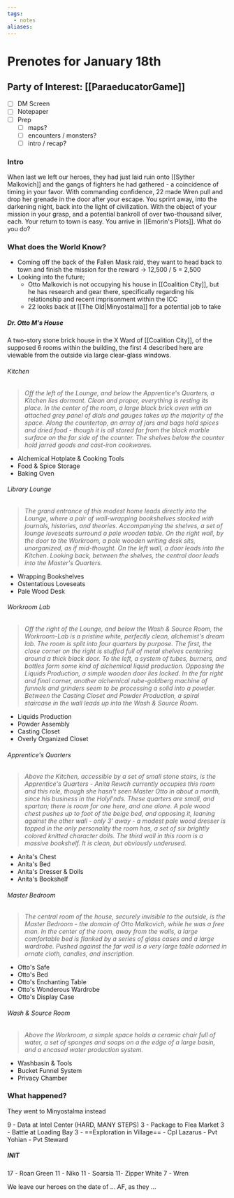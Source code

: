 ```yaml
---
tags:
  - notes
aliases:
---
```


# Prenotes for January 18th
## Party of Interest: [[ParaeducatorGame]]
- [ ] DM Screen
- [ ] Notepaper
- [ ] Prep
	- [ ] maps?
	- [ ] encounters / monsters?
	- [ ] intro / recap?

### Intro
When last we left our heroes, they had just laid ruin onto [[Syther Malkovich]] and the gangs of fighters he had gathered - a coincidence of timing in your favor. With commanding confidence, 22 made Wren pull and drop her grenade in the door after your escape. You sprint away, into the darkening night, back into the light of civilization. With the object of your mission in your grasp, and a potential bankroll of over two-thousand silver, each. Your return to town is easy. You arrive in [[Emorin's Plots]]. What do you do?

### What does the World Know?

- Coming off the back of the Fallen Mask raid, they want to head back to town and finish the mission for the reward -> 12,500 / 5 = 2,500
- Looking into the future;
	- Otto Malkovich is not occupying his house in [[Coalition City]], but he has research and gear there, specifically regarding his relationship and recent imprisonment within the ICC
	- 22 looks back at [[The Old|Minyostalma]] for a potential job to take

##### Dr. Otto M's House
A two-story stone brick house in the X Ward of [[Coalition City]], of the supposed 6 rooms within the building, the first 4 described here are viewable from the outside via large clear-glass windows.

###### Kitchen
> *Off the left of the Lounge, and below the Apprentice's Quarters, a Kitchen lies dormant. Clean and proper, everything is resting its place. In the center of the room, a large black brick oven with an attached grey panel of dials and gauges takes up the majority of the space. Along the countertop, an array of jars and bags hold spices and dried food - though it is all stored far from the black marble surface on the far side of the counter. The shelves below the counter hold jarred goods and cast-iron cookwares.*

- Alchemical Hotplate & Cooking Tools
- Food & Spice Storage
- Baking Oven
###### Library Lounge
> *The grand entrance of this modest home leads directly into the Lounge, where a pair of wall-wrapping bookshelves stocked with journals, histories, and theories. Accompanying the shelves, a set of lounge loveseats surround a pale wooden table. On the right wall, by the door to the Workroom, a pale wooden writing desk sits, unorganized, as if mid-thought. On the left wall, a door leads into the Kitchen. Looking back, between the shelves, the central door leads into the Master's Quarters.*

- Wrapping Bookshelves
- Ostentatious Loveseats
- Pale Wood Desk
###### Workroom Lab
> *Off the right of the Lounge, and below the Wash & Source Room, the Workroom-Lab is a pristine white, perfectly clean, alchemist's dream lab. The room is split into four quarters by purpose. The first, the close corner on the right is stuffed full of metal shelves centering around a thick black door. To the left, a system of tubes, burners, and bottles form some kind of alchemical liquid production. Opposing the Liquids Production, a simple wooden door lies locked. In the far right and final corner, another alchemical rube-goldberg machine of funnels and grinders seem to be processing a solid into a powder. Between the Casting Closet and Powder Production, a spiral staircase in the wall leads up into the Wash & Source Room.*

- Liquids Production
- Powder Assembly
- Casting Closet
- Overly Organized Closet
###### Apprentice's Quarters
> *Above the Kitchen, accessible by a set of small stone stairs, is the Apprentice's Quarters - Anita Rewch currently occupies this room and this role, though she hasn't seen Master Otto in about a month, since his business in the Holyl'nds. These quarters are small, and spartan; there is room for one here, and one alone. A pale wood chest pushes up to foot of the beige bed, and opposing it, leaning against the other wall - only 3' away - a modest pale wood dresser is topped in the only personality the room has, a set of six brightly colored knitted character dolls. The third wall in this room is a massive bookshelf. It is clean, but obviously underused.*

- Anita's Chest
- Anita's Bed
- Anita's Dresser & Dolls
- Anita's Bookshelf
###### Master Bedroom
> *The central room of the house, securely invisible to the outside, is the Master Bedroom - the domain of Otto Malkovich, while he was a free man. In the center of the room, away from the walls, a large comfortable bed is flanked by a series of glass cases and a large wardrobe. Pushed against the far wall is a very large table adorned in ornate cloth, candles, and inscription.*

- Otto's Safe
- Otto's Bed
- Otto's Enchanting Table
- Otto's Wonderous Wardrobe
- Otto's Display Case
###### Wash & Source Room
> *Above the Workroom, a simple space holds a ceramic chair full of water, a set of sponges and soaps on a the edge of a large basin, and a encased water production system.*

- Washbasin & Tools
- Bucket Funnel System
- Privacy Chamber


### What happened?
They went to Minyostalma instead

9 - Data at Intel Center (HARD, MANY STEPS)
3 - Package to Flea Market
3 - Battle at Loading Bay
3 - ==Exploration in Village==
	- Cpl Lazarus
	- Pvt Yohian
	- Pvt Steward

##### INIT
17 - Roan
Green
11 - Niko
11 - Soarsia
11- Zipper
White
7 - Wren

We leave our heroes on the date of ... AF, as they ...